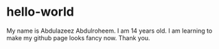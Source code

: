 # hello-world
My name is Abdulazeez Abdulroheem. I am 14 years old. I am learning to make my github page looks fancy now. Thank you.
